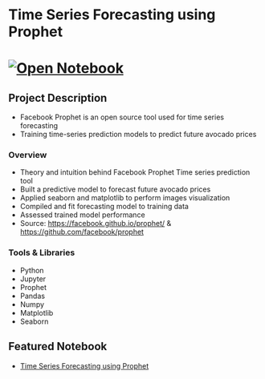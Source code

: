 # Time Series Forecasting using Prophet 
# [![Open Notebook](https://img.shields.io/badge/Jupyter-Open_Notebook-blue?logo=Jupyter)](https://dpghazi.github.io/projects/prophet_predictive_analysis.html)

## Project Description
* Facebook Prophet is an open source tool used for time series forecasting
* Training time-series prediction models to predict future avocado prices

### Overview
* Theory and intuition behind Facebook Prophet Time series prediction tool
* Built a predictive model to forecast future avocado prices
* Applied seaborn and matplotlib to perform images visualization
* Compiled and fit forecasting model to training data
* Assessed trained model performance
* Source: https://facebook.github.io/prophet/ & https://github.com/facebook/prophet

### Tools & Libraries
* Python
* Jupyter
* Prophet 
* Pandas
* Numpy
* Matplotlib
* Seaborn

## Featured Notebook
* [Time Series Forecasting using Prophet](https://dpghazi.github.io/projects/prophet_predictive_analysis.html)
